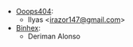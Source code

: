 - [Ooops404](https://www.ooops404.com):
  - Ilyas \<<irazor147@gmail.com>\>
- [Binhex](https://binhex.cloud/):
  - Deriman Alonso
